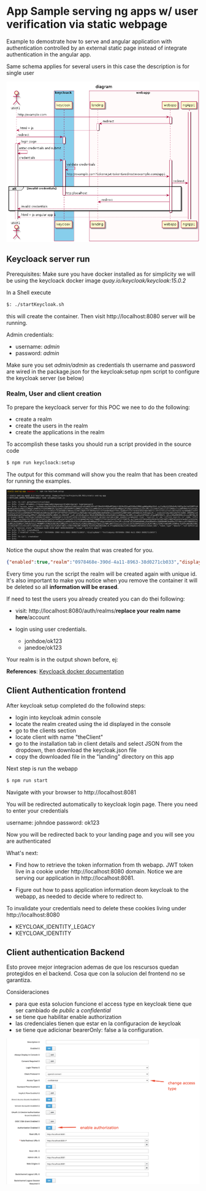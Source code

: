 # App Sample serving ng apps w/ user verification via static webpage

Example to demostrate how to serve and angular application with authentication controlled by an external static page instead of integrate authentication in the angular app.

Same schema applies for several users in this case the description is for single user

![Diagram](docs/diagrams/out/auth/diagram.png)


## Keycloack server run

Prerequisites: Make sure you have docker installed as for simplicity we will be using the keycloack docker image _quay.io/keycloak/keycloak:15.0.2_

In a Shell execute 

```bash
$: ./startKeycloak.sh
```

this will create the container. Then visit http://localhost:8080 server will be running.

Admin credentials:

- username: *admin*
- password: *admin*

Make sure you set *admin/admin* as credentials th username and password are wired in the package.json for the keycloak:setup npm script to configure the keycloak server (se below)
### Realm, User and client creation

To prepare the keycloack server for this POC we nee to do the following:

- create a realm
- create the users in the realm
- create the applications in the realm

To accomplish these tasks you should run a script provided in the source code

```bash
$ npm run keycloack:setup
```

The output for this command will show you the realm that has been created for running the examples. 

![output](./docs/output-keycloak-setup.png)

Notice the ouput show the realm that was created for you.

```json
{"enabled":true,"realm":"0978468e-390d-4a11-8963-38d0271cb033","displayName":"TestCompany-0978468e-390d-4a11-8963-38d0271cb033"}
```

Every time you run the script the realm will be created again with unique id.
It's also important to make you notice when you remove the container it will be deleted so all **information will be erased**.

If need to test the users you already created you can do thei following:

- visit: http://localhost:8080/auth/realms/**replace your realm name here**/account
- login using user credentials.
    
    - jonhdoe/ok123
    - janedoe/ok123

Your realm is in the output shown before, ej:

**References**: [Keycloack docker documentation](https://www.keycloak.org/getting-started/getting-started-docker)


## Client Authentication frontend

After keycloak setup completed do the followind steps:

- login into keycloak admin console
- locate the realm created using the id displayed in the console
- go to the clients section
- locate client with name "theClient"
- go to the installation tab in client details and select JSON from the dropdown, then download the keycloak.json file
- copy the downloaded file in the "landing" directory on this app

Next step is run the webapp

```bash
$ npm run start
```

Navigate with your browser to http://localhost:8081

You will be redirected automatically to keycloak login page. There you need to enter your credentials

username: johndoe
password: ok123

Now you will be redirected back to your landing page and you will see you are authenticated

What's next:

- Find how to retrieve the token information from th webapp. JWT token live in a cookie under http://localhost:8080 domain. Notice we are serving our application in http://localhost:8081.

- Figure out how to pass application information deom keycloak to the webapp, as needed to decide where to redirect to.

To invalidate your credentials need to delete these cookies living under http://localhost:8080

- KEYCLOAK_IDENTITY_LEGACY
- KEYCLOAK_IDENTITY


## Client authentication Backend

Esto provee mejor integracion ademas de que los rescursos quedan protegidos en el backend. Cosa que con la solucion del frontend no se garantiza.

Consideraciones

- para que esta solucion funcione el access type en keycloak tiene que ser cambiado de *public* a *confidential*
- se tiene que habilitar enable authorization
- las credenciales tienen que estar en la configuracion de keycloak
- se tiene que adicionar bearerOnly: false a la configuration.

![enable authorization](docs/shot-keycloack-client-config.png)